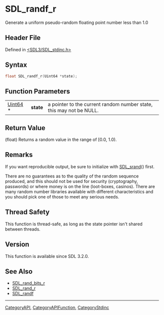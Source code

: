 # SDL_randf_r

Generate a uniform pseudo-random floating point number less than 1.0

## Header File

Defined in [<SDL3/SDL_stdinc.h>](https://github.com/libsdl-org/SDL/blob/main/include/SDL3/SDL_stdinc.h)

## Syntax

```c
float SDL_randf_r(Uint64 *state);
```

## Function Parameters

|                    |           |                                                                     |
| ------------------ | --------- | ------------------------------------------------------------------- |
| [Uint64](Uint64) * | **state** | a pointer to the current random number state, this may not be NULL. |

## Return Value

(float) Returns a random value in the range of [0.0, 1.0).

## Remarks

If you want reproducible output, be sure to initialize with
[SDL_srand](SDL_srand)() first.

There are no guarantees as to the quality of the random sequence produced,
and this should not be used for security (cryptography, passwords) or where
money is on the line (loot-boxes, casinos). There are many random number
libraries available with different characteristics and you should pick one
of those to meet any serious needs.

## Thread Safety

This function is thread-safe, as long as the state pointer isn't shared
between threads.

## Version

This function is available since SDL 3.2.0.

## See Also

- [SDL_rand_bits_r](SDL_rand_bits_r)
- [SDL_rand_r](SDL_rand_r)
- [SDL_randf](SDL_randf)

----
[CategoryAPI](CategoryAPI), [CategoryAPIFunction](CategoryAPIFunction), [CategoryStdinc](CategoryStdinc)

